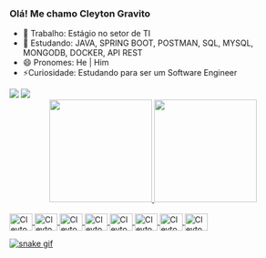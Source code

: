 ### Olá! Me chamo Cleyton Gravito 

- 🔭 Trabalho: Estágio no setor de TI
- 🌱 Estudando: JAVA, SPRING BOOT, POSTMAN, SQL, MYSQL, MONGODB, DOCKER, API REST
- 😄 Pronomes: He | Him
- ⚡️Curiosidade: Estudando para ser um Software Engineer

<div>
  <a href="https://www.linkedin.com/in/cleyton-gravito-4b1423219/" target="_blank"><img src="https://img.shields.io/badge/LinkedIn-0077B5?style=for-the-badge&logo=linkedin&logoColor=white" target="_blank"></a>
  <a href="https://github.com/CleytonGravito" target="_blank"><img src="https://img.shields.io/badge/GitHub-100000?style=for-the-badge&logo=github&logoColor=whitee" target="_blank"></a>
<div>
  
<div align="center">
  <a href="https://github.com/CleytonGravito">
  <img height="180em" src="https://github-readme-stats.vercel.app/api?username=CleytonGravito&show_icons=true&theme=dracula&include_all_commits=true&count_private=true"/>
  <img height="180em" src="https://github-readme-stats.vercel.app/api/top-langs/?username=CleytonGravito&layout=compact&langs_count=7&theme=dracula"/>
</div>
<div style="display: inline_block"><br>
  <img align="center" alt="Cleyton-Java" height="30" width="40" src="https://img.shields.io/badge/Java-ED8B00?style=for-the-badge&logo=openjdk&logoColor=white">
  <img align="center" alt="Cleyton-Spring" height="30" width="40" src="https://img.shields.io/badge/Spring-6DB33F?style=for-the-badge&logo=spring&logoColor=white">
  <img align="center" alt="Cleyton-Js" height="30" width="40" src="https://img.shields.io/badge/JavaScript-323330?style=for-the-badge&logo=javascript&logoColor=F7DF1E">
  <img align="center" alt="Cleyton-MySQL" height="30" width="40" src="https://img.shields.io/badge/MySQL-00000F?style=for-the-badge&logo=mysql&logoColor=white">
  <img align="center" alt="Cleyton-MongoDB" height="30" width="40" src="https://img.shields.io/badge/MongoDB-4EA94B?style=for-the-badge&logo=mongodb&logoColor=white">
  <img align="center" alt="Cleyton-GIT" height="30" width="40" src="https://img.shields.io/badge/GIT-E44C30?style=for-the-badge&logo=git&logoColor=white">
  <img align="center" alt="Cleyton-MongoDB" height="30" width="40" src="https://img.shields.io/badge/MongoDB-4EA94B?style=for-the-badge&logo=mongodb&logoColor=white">
 <img align="center" alt="Cleyton-MongoDB" height="30" width="40" src="https://img.shields.io/badge/MongoDB-4EA94B?style=for-the-badge&logo=mongodb&logoColor=white">
</div>
  
![snake gif](https://raw.github.com/CleytonGravito/CleytonGravito/output/github-contribution-grid-snake.gif)
